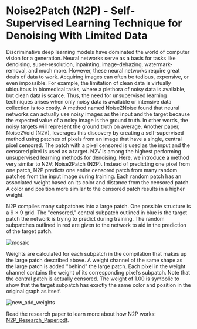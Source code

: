 # Noise2Patch (N2P) - Self-Supervised Learning Technique for Denoising With Limited Data

Discriminative deep learning models have dominated the world of computer vision for a generation. Neural networks serve as a basis for tasks like denoising,
super-resolution, inpainting, image-dehazing, watermark-removal, and much more.
However, these neural networks require great deals of data to work. Acquiring images can often be tedious, expensive, or even impossible. For example, the limitation
of clean data is virtually ubiquitous in biomedical tasks, where a plethora of noisy
data is available, but clean data is scarce. Thus, the need for unsupervised learning
techniques arises when only noisy data is available or intensive data collection is too
costly. A method named Noise2Noise found that neural networks can actually use
noisy images as the input and the target because the expected value of a noisy image
is the ground truth. In other words, the noisy targets will represent the ground
truth on average. Another paper, Noise2Void (N2V), leverages this discovery by
creating a self-supervised method using patches of pixels from an image that have a
single, central pixel censored. The patch with a pixel censored is used as the input
and the censored pixel is used as a target. N2V is among the highest performing
unsupervised learning methods for denoising. Here, we introduce a method very
similar to N2V: Noise2Patch (N2P). Instead of predicting one pixel from one patch,
N2P predicts one entire censored patch from many random patches from the input
image during training. Each random patch has an associated weight based on its
color and distance from the censored patch. A color and position more similar to
the censored patch results in a higher weight.

N2P compiles many subpatches into a large patch. One possible structure is a
9 × 9 grid. The "censored," central subpatch outlined in blue is the target patch
the network is trying to predict during training. The random subpatches outlined
in red are given to the network to aid in the prediction of the target patch.

![mosaic](https://user-images.githubusercontent.com/65970260/165851215-3851fac2-470b-4037-a62c-0a52e69b93cc.png)

Weights are calculated for each subpatch in the compilation that makes up the
large patch described above. A weight channel of the same shape as the large
patch is added "behind" the large patch. Each pixel in the weight channel contains
the weight of its corresponding pixel’s subpatch. Note that the central patch is
actually censored. The weight of 1.00 is symbolic to show that the target subpatch
has exactly the same color and position in the original graph as itself.

![new_add_weights](https://user-images.githubusercontent.com/65970260/165851750-cb22d12b-47d6-4c1b-abaf-3d5cfd7399ed.png)

Read the research paper to learn more about how N2P works: [N2P_Research_Paper.pdf](https://github.com/jakezimm12/n2p-master/files/8586811/N2P_Research_Paper.pdf).



